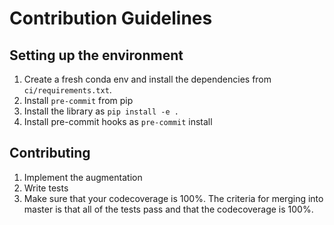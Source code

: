 # Contribution Guidelines

## Setting up the environment
1. Create a fresh conda env and install the dependencies from `ci/requirements.txt`.
2. Install `pre-commit` from pip
3. Install the library as `pip install -e .`
4. Install pre-commit hooks as `pre-commit` install

## Contributing

1. Implement the augmentation
2. Write tests
3. Make sure that your codecoverage is 100%. The criteria for merging into master is
that all of the tests pass and that the codecoverage is 100%.